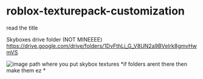 # roblox-texturepack-customization
read the title 




Skyboxes drive folder (NOT MINEEEE)
https://drive.google.com/drive/folders/1DvFthLi_G_V8UN2a9BVelrk8gmvHwmVS

![image](https://github.com/TimyExe/Rotexture/assets/94359572/8e205ea1-4170-40e5-ac7d-a63881942c7a)
path where you put skybox textures *if folders arent there then make them ez *
